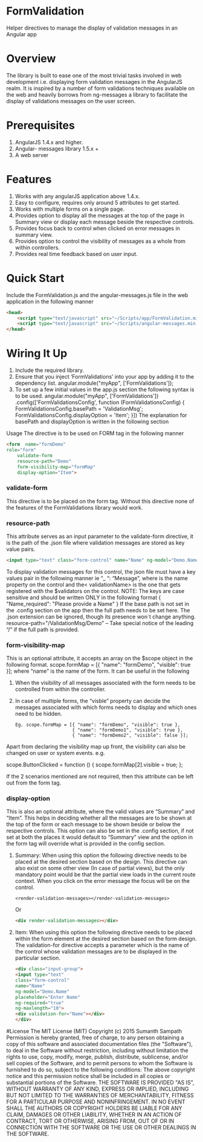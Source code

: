# FormValidation
Helper directives to manage the display of validation messages in an Angular app

# Overview

The library is built to ease one of the most trivial tasks involved in web development i.e. displaying form validation messages in the AngularJS realm. It is inspired by a number of form validations techniques available on the web and heavily borrows from ng-messages a library to facilitate the display of validations messages on the user screen.

# Prerequisites

1.	AngularJS 1.4.x and higher.
2.	Angular- messages library 1.5.x +
3.	A web server	

# Features

1.	Works with any angularJS application above 1.4.x.
2.	Easy to configure, requires only around 5 attributes to get started.
3.	Works with multiple forms on a single page.
4.	Provides option to display all the messages at the top of the page in Summary view or display each message beside the respective controls.
5.	Provides focus back to control when clicked on error messages in summary view.
6.	Provides option to control the visibility of messages as a whole from within controllers.
7.	Provides real time feedback based on user input.

# Quick Start

Include the FormValidation.js  and the angular-messages.js file in the web application in the following manner
```html
<head>
    <script type="text/javascript" src="~/Scripts/app/FormValidation.min.js"></script>
    <script type="text/javascript" src="~/Scripts/angular-messages.min.js"></script>
</head>
```

# Wiring It Up

1.	Include the required library.
2.	Ensure that you inject ‘FormValidations’ into your app by adding it to the dependency list. 
angular.module("myApp", ['FormValidations']);
3.	To set up a few initial values in the app.js section the following syntax is to be used.
angular.module("myApp", ['FormValidations'])
        .config(['FormValidationsConfig', function (FormValidationsConfig) {
            FormValidationsConfig.basePath = 'ValidationMsg';
            FormValidationsConfig.displayOption = 'Item';
  }])
    The explanation for basePath and displayOption is written in the following section

Usage
The directive is to be used on FORM tag in the following manner
```html
<form  name="formDemo" 
role="form"
    validate-form
    resource-path="Demo"
    form-visibility-map="formMap"
    display-option="Item">
```
### validate-form

This directive is to be placed on the form tag. Without this directive none of the features of the FormValidations library would work.

### resource-path

This attribute serves as an input parameter to the validate-form directive, it is the path of the .json file where validation messages are stored as key value pairs.

```html
<input type="text" class="form-control" name="Name" ng-model="Demo.Name" placeholder="Enter Name" ng-required="true">
```

To display validation messages for this control, the json file must have a key values pair in the following manner ie “<controlName>_<validationName> “: “Message”, where <controlName> is the name property on the control and the< validationName> is the one that gets registered with the $validators on the control. 
NOTE: The keys are case sensitive and should be written ONLY in the following format
{
    "Name_required": "Please provide a Name"
}
If the base path is not set in the .config section on the app then the full path needs to be set here. The .json extension can be ignored, though its presence won`t change anything.
resource-path="/ValidationMsg/Demo" – Take special notice of the leading “/” if the full path is provided.


### form-visibility-map

This is an optional attribute, it accepts an array on the $scope object in the following format.
scope.formMap = [{ "name": "formDemo", "visible": true }]; 
where “name” is the name of the form. It can be useful in the following

1.	When the visibility of all messages associated with the form needs to be controlled from within the controller.

2.	In case of multiple forms, the “visble” property can decide the messages associated with which forms needs to display and which ones need to be hidden.

 		Eg. scope.formMap = [{ "name": "formDemo", "visible": true },
                		     { "name": "formDemo1", "visible": true },
        	                 { "name": "formDemo2", "visible": false }];
        	                 
Apart from declaring the visibility map up front, the visibility can also be changed on user or system events. e.g.

scope.ButtonClicked = function () {
            scope.formMap[2].visible = true;
  };
  
If the 2 scenarios mentioned are not required, then this attribute can be left out from the form tag.


### display-option

This is also an optional attribute, where the valid values are “Summary” and “Item”. This helps in deciding whether all the messages are to be shown at the top of the form or each message to be shown beside or below the respective controls.
This option can also be set in the .config section, if not set at both the places it would default to “Summary” view and the option in the form tag will override what is provided in the config section.

1.	Summary: When using this option the following directive needs to be placed at the desired section based on the design. This directive can also exist on some other view (In case of partial views), but the only mandatory point would be that the partial view loads in the current route context. When you click on the error message the focus will be on the control.
    ```htnl
    <render-validation-messages></render-validation-messages>
    ```
    Or
    ```html
    <div render-validation-messages></div>
    ```

2.	Item: When using this option the following directive needs to be placed within the form element at the desired section based on the form design. The validation-for directive accepts a parameter which is the name of the control whose validation messages are to be displayed in the particular section.
    ```html
    <div class="input-group">
    <input type="text"
    class="form-control"
    name="Name"
    ng-model="Demo.Name"
    placeholder="Enter Name"
    ng-required="true"
    ng-maxlength="10">
    <div validation-for="Name"></div>
    </div>
    ```

#License
The MIT License (MIT)
Copyright (c) 2015 Sumanth Sampath
Permission is hereby granted, free of charge, to any person obtaining a copy of this software and associated documentation files (the "Software"), to deal in the Software without restriction, including without limitation the rights to use, copy, modify, merge, publish, distribute, sublicense, and/or sell copies of the Software, and to permit persons to whom the Software is furnished to do so, subject to the following conditions:
The above copyright notice and this permission notice shall be included in all copies or substantial portions of the Software.
THE SOFTWARE IS PROVIDED "AS IS", WITHOUT WARRANTY OF ANY KIND, EXPRESS OR IMPLIED, INCLUDING BUT NOT LIMITED TO THE WARRANTIES OF MERCHANTABILITY, FITNESS FOR A PARTICULAR PURPOSE AND NONINFRINGEMENT. IN NO EVENT SHALL THE AUTHORS OR COPYRIGHT HOLDERS BE LIABLE FOR ANY CLAIM, DAMAGES OR OTHER LIABILITY, WHETHER IN AN ACTION OF CONTRACT, TORT OR OTHERWISE, ARISING FROM, OUT OF OR IN CONNECTION WITH THE SOFTWARE OR THE USE OR OTHER DEALINGS IN THE SOFTWARE.
